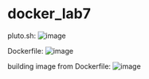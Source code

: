 # docker_lab7

pluto.sh:
![image](https://user-images.githubusercontent.com/84392445/168443482-6fdaf225-eaef-43b8-a846-28b5d4c3a16c.png)

Dockerfile:
![image](https://user-images.githubusercontent.com/84392445/168443493-cadeabea-55ed-4a3d-9ac1-915aa62ed53a.png)

building image from Dockerfile:
![image](https://user-images.githubusercontent.com/84392445/168443667-811e74e9-2388-4b17-86b2-0f6d3c057d7a.png)

